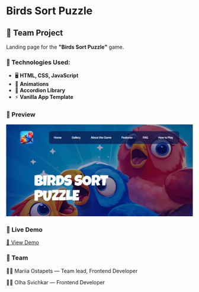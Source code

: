 # Birds Sort Puzzle

## 🚀 Team Project

Landing page for the **"Birds Sort Puzzle"** game.

### 🔹 Technologies Used:

- 🖥 **HTML, CSS, JavaScript**
- 🎨 **Animations**
- 📂 **Accordion Library**
- ⚡ **Vanilla App Template**

### 📸 Preview

<img src="assets/birds-sort-puzzle-preview.png" alt="Birds Sort Puzzle Preview" width="800">

### 🔗 Live Demo

[🔗 View Demo](https://mariia-ostapets.github.io/birds-sort-puzzle/)

### 👥 Team

👩‍💻 Mariia Ostapets — Team lead, Frontend Developer

👨‍💻 Olha Svichkar — Frontend Developer
